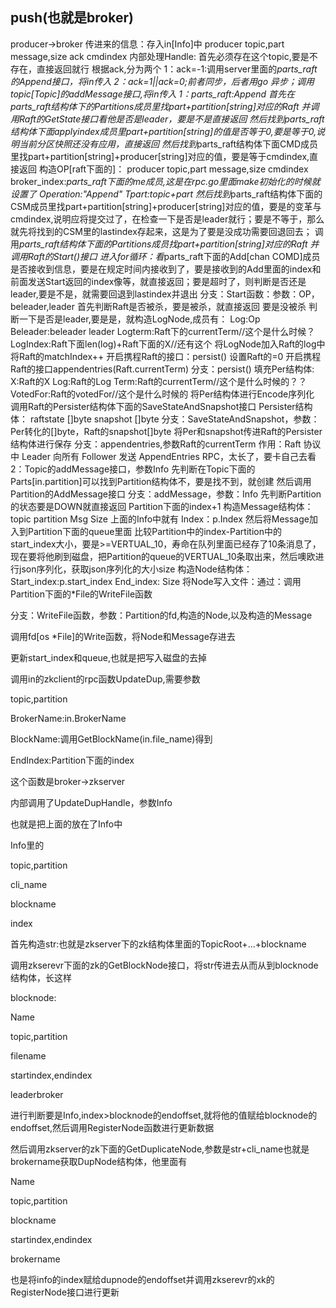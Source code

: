 ## push(也就是broker)
producer->broker
传进来的信息：存入in[Info]中
producer
topic,part
message,size
ack
cmdindex
内部处理Handle:
首先必须存在这个topic,要是不存在，直接返回就行
根据ack,分为两个
1：ack=-1:调用server里面的*parts_raft的Append接口，将in传入
2：ack=1||ack=0;前者同步，后者用go 异步；调用topic[*Topic]的addMessage接口,将in传入
1：*parts_raft:Append
首先在*parts_raft结构体下的Partitions成员里找part+partition[string]对应的Raft
并调用Raft的GetState接口看他是否是leader，要是不是直接返回
然后找到*parts_raft结构体下面applyindex成员里part+partition[string]的值是否等于0,要是等于0,说明当前分区快照还没有应用，直接返回
然后找到*parts_raft结构体下面CMD成员里找part+partition[string]+producer[string]对应的值，要是等于cmdindex,直接返回
构造OP[raft下面的]：
producer
topic,part
message,size
cmdindex
broker_index:*parts_raft下面的me成员,这是在rpc.go里面make初始化的时候就设置了
Operation:"Append"
Tpart:topic+part
然后找到*parts_raft结构体下面的CSM成员里找part+partition[string]+producer[string]对应的值，要是的变革与cmdindex,说明应将提交过了，在检查一下是否是leader就行；要是不等于，那么就先将找到的CSM里的lastindex存起来，这是为了要是没成功需要回退回去；
调用*parts_raft结构体下面的Partitions成员找part+partition[string]对应的Raft
并调用Raft的Start()接口
进入for循环：看*parts_raft下面的Add[chan COMD]成员是否接收到信息，要是在规定时间内接收到了，要是接收到的Add里面的index和前面发送Start返回的index像等，就直接返回；要是超时了，则判断是否还是leader,要是不是，就需要回退到lastindex并退出
分支：Start函数：参数：OP，beleader,leader
首先判断Raft是否被杀，要是被杀，就直接返回
要是没被杀
判断一下是否是leader,要是是，就构造LogNode,成员有：
Log:Op
Beleader:beleader
leader
Logterm:Raft下的currentTerm//这个是什么时候？
LogIndex:Raft下面len(log)+Raft下面的X//还有这个
将LogNode加入Raft的log中
将Raft的matchIndex++
开启携程Raft的接口：persist()
设置Raft的=0
开启携程Raft的接口appendentries(Raft.currentTerm)
分支：persist()
填充Per结构体:
X:Raft的X
Log:Raft的Log
Term:Raft的currentTerm//这个是什么时候的？？
VotedFor:Raft的votedFor//这个是什么时候的
将Per结构体进行Encode序列化
调用Raft的Persister结构体下面的SaveStateAndSnapshot接口
Persister结构体：
raftstate []byte
snapshot []byte 
分支：SaveStateAndSnapshot，参数：Per转化的[]byte，Raft的snapshot[]byte
将Per和snapshot传进Raft的Persister结构体进行保存
分支：appendentries,参数Raft的currentTerm
作用：Raft 协议中 Leader 向所有 Follower 发送 AppendEntries RPC，太长了，要卡自己去看
2：Topic的addMessage接口，参数Info
先判断在Topic下面的Parts[in.partition]可以找到Partition结构体不，要是找不到，就创建
然后调用Partition的AddMessage接口
分支：addMessage，参数：Info
先判断Partition的状态要是DOWN就直接返回
Partition下面的index+1
构造Message结构体：
topic
partition
Msg
Size
上面的Info中就有
Index：p.Index
然后将Message加入到Partition下面的queue里面
比较Partition中的index-Partition中的start_index大小，要是>=VERTUAL_10，寿命在队列里面已经存了10条消息了，现在要将他刷到磁盘，把Partition的queue的VERTUAL_10条取出来，然后噢欧进行json序列化，获取json序列化的大小size
构造Node结构体：
Start_index:p.start_index
End_index:
Size
将Node写入文件：通过：调用Partition下面的*File的WriteFile函数

分支：WriteFile函数，参数：Partition的fd,构造的Node,以及构造的Message

调用fd[os *File]的Write函数，将Node和Message存进去

更新start_index和queue,也就是把写入磁盘的去掉

调用in的zkclient的rpc函数UpdateDup,需要参数

topic,partition

BrokerName:in.BrokerName

BlockName:调用GetBlockName(in.file_name)得到

EndIndex:Partition下面的index

这个函数是broker->zkserver

内部调用了UpdateDupHandle，参数Info

也就是把上面的放在了Info中

Info里的

topic,partition

cli_name

blockname

index

首先构造str:也就是zkserver下的zk结构体里面的TopicRoot+...+blockname

调用zkserevr下面的zk的GetBlockNode接口，将str传进去从而从到blocknode结构体，长这样

blocknode:

Name

topic,partition

filename

startindex,endindex

leaderbroker

进行判断要是Info,index>blocknode的endoffset,就将他的值赋给blocknode的endoffset,然后调用RegisterNode函数进行更新数据

然后调用zkserver的zk下面的GetDuplicateNode,参数是str+cli_name也就是brokername获取DupNode结构体，他里面有

Name

topic,partition

blockname

startindex,endindex

brokername

也是将info的index赋给dupnode的endoffset并调用zkserevr的xk的RegisterNode接口进行更新